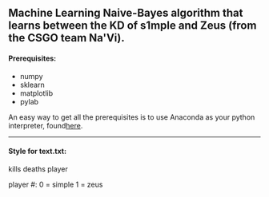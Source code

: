 ## Machine Learning Naive-Bayes algorithm that learns between the KD of s1mple and Zeus (from the CSGO team Na'Vi).

#### Prerequisites:
- numpy
- sklearn
- matplotlib
- pylab

An easy way to get all the prerequisites is to use Anaconda as your python interpreter, found[here](https://www.anaconda.com/download/).

---------------------------------

#### Style for text.txt:

kills deaths player

player #:
0 = simple
1 = zeus
